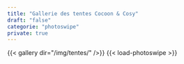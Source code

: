 ```yaml
---
title: "Gallerie des tentes Cocoon & Cosy"
draft: "false"
categorie: "photoswipe"
private: true
---
```


{{< gallery dir="/img/tentes/" />}} {{< load-photoswipe >}}
